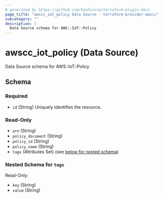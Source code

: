 ```yaml
---
# generated by https://github.com/hashicorp/terraform-plugin-docs
page_title: "awscc_iot_policy Data Source - terraform-provider-awscc"
subcategory: ""
description: |-
  Data Source schema for AWS::IoT::Policy
---
```


# awscc_iot_policy (Data Source)

Data Source schema for AWS::IoT::Policy



<!-- schema generated by tfplugindocs -->
## Schema

### Required

- `id` (String) Uniquely identifies the resource.

### Read-Only

- `arn` (String)
- `policy_document` (String)
- `policy_id` (String)
- `policy_name` (String)
- `tags` (Attributes Set) (see [below for nested schema](#nestedatt--tags))

<a id="nestedatt--tags"></a>
### Nested Schema for `tags`

Read-Only:

- `key` (String)
- `value` (String)
